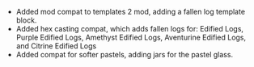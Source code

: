 - Added mod compat to templates 2 mod, adding a fallen log template block.
- Added hex casting compat, which adds fallen logs for: Edified Logs, Purple Edified Logs, Amethyst Edified Logs, Aventurine Edified Logs, and Citrine Edified Logs
- Added compat for softer pastels, adding jars for the pastel glass.